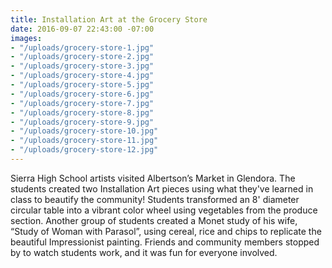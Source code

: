 ```yaml
---
title: Installation Art at the Grocery Store
date: 2016-09-07 22:43:00 -07:00
images:
- "/uploads/grocery-store-1.jpg"
- "/uploads/grocery-store-2.jpg"
- "/uploads/grocery-store-3.jpg"
- "/uploads/grocery-store-4.jpg"
- "/uploads/grocery-store-5.jpg"
- "/uploads/grocery-store-6.jpg"
- "/uploads/grocery-store-7.jpg"
- "/uploads/grocery-store-8.jpg"
- "/uploads/grocery-store-9.jpg"
- "/uploads/grocery-store-10.jpg"
- "/uploads/grocery-store-11.jpg"
- "/uploads/grocery-store-12.jpg"
---
```


Sierra High School artists visited Albertson’s Market in Glendora.  The students created two Installation Art pieces using what they've learned in class to beautify the community!  Students transformed an 8' diameter circular table into a vibrant color wheel  using vegetables from the produce section.  Another group of students created a Monet study of his wife, “Study of Woman with Parasol”, using cereal, rice and chips to replicate the beautiful Impressionist painting. Friends and community members stopped by to watch students work, and it was fun for everyone involved.